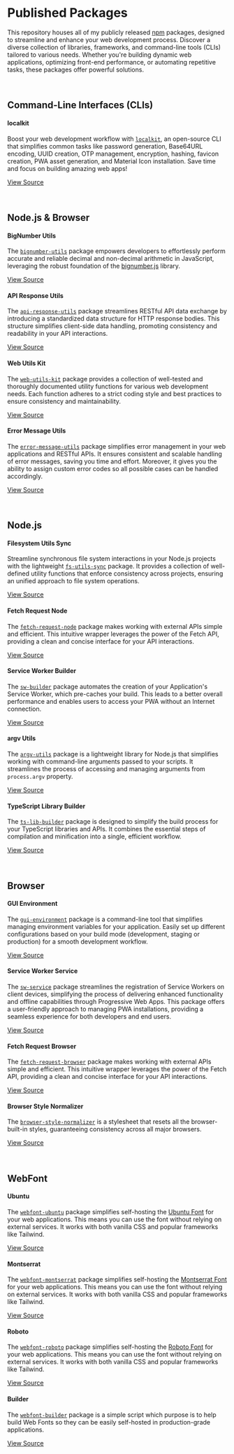 # Published Packages

This repository houses all of my publicly released [npm](https://www.npmjs.com/) packages, designed to streamline and enhance your web development process. Discover a diverse collection of libraries, frameworks, and command-line tools (CLIs) tailored to various needs. Whether you're building dynamic web applications, optimizing front-end performance, or automating repetitive tasks, these packages offer powerful solutions.





<br/>

## Command-Line Interfaces (CLIs)

#### localkit

Boost your web development workflow with [`localkit`](https://www.npmjs.com/package/localkit), an open-source CLI that simplifies common tasks like password generation, Base64URL encoding, UUID creation, OTP management, encryption, hashing, favicon creation, PWA asset generation, and Material Icon installation. Save time and focus on building amazing web apps!

[View Source](https://github.com/jesusgraterol/localkit)





<br/>

## Node.js & Browser

#### BigNumber Utils

The [`bignumber-utils`](https://www.npmjs.com/package/bignumber-utils) package empowers developers to effortlessly perform accurate and reliable decimal and non-decimal arithmetic in JavaScript, leveraging the robust foundation of the [bignumber.js](https://github.com/MikeMcl/bignumber.js) library.

[View Source](https://github.com/jesusgraterol/bignumber-utils)



#### API Response Utils

The [`api-response-utils`](https://www.npmjs.com/package/api-response-utils) package streamlines RESTful API data exchange by introducing a standardized data structure for HTTP response bodies. This structure simplifies client-side data handling, promoting consistency and readability in your API interactions.

[View Source](https://github.com/jesusgraterol/api-response-utils)



#### Web Utils Kit

The [`web-utils-kit`](https://www.npmjs.com/package/web-utils-kit) package provides a collection of well-tested and thoroughly documented utility functions for various web development needs. Each function adheres to a strict coding style and best practices to ensure consistency and maintainability.

[View Source](https://github.com/jesusgraterol/web-utils-kit)



#### Error Message Utils

The [`error-message-utils`](https://www.npmjs.com/package/error-message-utils) package simplifies error management in your web applications and RESTful APIs. It ensures consistent and scalable handling of error messages, saving you time and effort.  Moreover, it gives you the ability to assign custom error codes so all possible cases can be handled accordingly.

[View Source](https://github.com/jesusgraterol/error-message-utils)





<br/>

## Node.js

#### Filesystem Utils Sync

Streamline synchronous file system interactions in your Node.js projects with the lightweight [`fs-utils-sync`](https://www.npmjs.com/package/fs-utils-sync) package. It provides a collection of well-defined utility functions that enforce consistency across projects, ensuring an unified approach to file system operations.

[View Source](https://github.com/jesusgraterol/fs-utils-sync)



#### Fetch Request Node

The [`fetch-request-node`](https://www.npmjs.com/package/fetch-request-node) package makes working with external APIs simple and efficient. This intuitive wrapper leverages the power of the Fetch API, providing a clean and concise interface for your API interactions.

[View Source](https://github.com/jesusgraterol/fetch-request-node)



#### Service Worker Builder

The [`sw-builder`](https://www.npmjs.com/package/sw-builder) package automates the creation of your Application's Service Worker, which pre-caches your build. This leads to a better overall performance and enables users to access your PWA without an Internet connection.

[View Source](https://github.com/jesusgraterol/sw-builder)



#### argv Utils

The [`argv-utils`](https://www.npmjs.com/package/argv-utils) package is a lightweight library for Node.js that simplifies working with command-line arguments passed to your scripts. It streamlines the process of accessing and managing arguments from `process.argv` property.

[View Source](https://github.com/jesusgraterol/argv-utils)



#### TypeScript Library Builder

The [`ts-lib-builder`](https://www.npmjs.com/package/ts-lib-builder) package is designed to simplify the build process for your TypeScript libraries and APIs. It combines the essential steps of compilation and minification into a single, efficient workflow.

[View Source](https://github.com/jesusgraterol/ts-lib-builder)





<br/>

## Browser

#### GUI Environment

The [`gui-environment`](https://www.npmjs.com/package/gui-environment) package is a command-line tool that simplifies managing environment variables for your application. Easily set up different configurations based on your build mode (development, staging or production) for a smooth development workflow.

[View Source](https://github.com/jesusgraterol/gui-environment)



#### Service Worker Service

The [`sw-service`](https://www.npmjs.com/package/sw-service) package streamlines the registration of Service Workers on client devices, simplifying the process of delivering enhanced functionality and offline capabilities through Progressive Web Apps. This package offers a user-friendly approach to managing PWA installations, providing a seamless experience for both developers and end users.

[View Source](https://github.com/jesusgraterol/sw-service)


#### Fetch Request Browser

The [`fetch-request-browser`](https://www.npmjs.com/package/fetch-request-browser) package makes working with external APIs simple and efficient. This intuitive wrapper leverages the power of the Fetch API, providing a clean and concise interface for your API interactions.

[View Source](https://github.com/jesusgraterol/fetch-request-browser)



#### Browser Style Normalizer

The [`browser-style-normalizer`](https://www.npmjs.com/package/browser-style-normalizer) is a stylesheet that resets all the browser-built-in styles, guaranteeing consistency across all major browsers.

[View Source](https://github.com/jesusgraterol/browser-style-normalizer)





<br/>

## WebFont

#### Ubuntu

The [`webfont-ubuntu`](https://www.npmjs.com/package/webfont-ubuntu) package simplifies self-hosting the [Ubuntu Font](https://fonts.google.com/specimen/Ubuntu) for your web applications. This means you can use the font without relying on external services. It works with both vanilla CSS and popular frameworks like Tailwind.

[View Source](https://github.com/jesusgraterol/webfont-ubuntu)



#### Montserrat

The [`webfont-montserrat`](https://www.npmjs.com/package/webfont-montserrat) package simplifies self-hosting the [Montserrat Font](https://fonts.google.com/specimen/Montserrat) for your web applications. This means you can use the font without relying on external services. It works with both vanilla CSS and popular frameworks like Tailwind.

[View Source](https://github.com/jesusgraterol/webfont-montserrat)



#### Roboto

The [`webfont-roboto`](https://www.npmjs.com/package/webfont-roboto) package simplifies self-hosting the [Roboto Font](https://fonts.google.com/specimen/Roboto) for your web applications. This means you can use the font without relying on external services. It works with both vanilla CSS and popular frameworks like Tailwind.

[View Source](https://github.com/jesusgraterol/webfont-roboto)



#### Builder

The [`webfont-builder`](https://www.npmjs.com/package/webfont-builder) package is a simple script which purpose is to help build Web Fonts so they can be easily self-hosted in production-grade applications.

[View Source](https://github.com/jesusgraterol/webfont-builder)